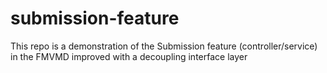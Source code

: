 # submission-feature
This repo is a demonstration of the Submission feature (controller/service) in the FMVMD improved with a decoupling interface layer
